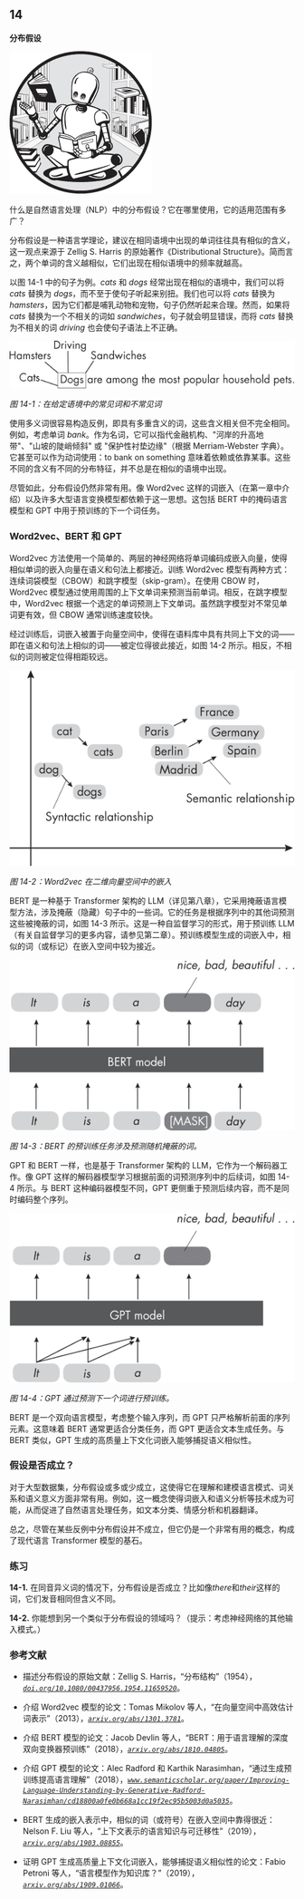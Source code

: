 ## **14**

**分布假设**

![Image](img/common.jpg)

什么是自然语言处理（NLP）中的分布假设？它在哪里使用，它的适用范围有多广？

分布假设是一种语言学理论，建议在相同语境中出现的单词往往具有相似的含义，这一观点来源于 Zellig S. Harris 的原始著作《Distributional Structure》。简而言之，两个单词的含义越相似，它们出现在相似语境中的频率就越高。

以图 14-1 中的句子为例。*cats* 和 *dogs* 经常出现在相似的语境中，我们可以将 *cats* 替换为 *dogs*，而不至于使句子听起来别扭。我们也可以将 *cats* 替换为 *hamsters*，因为它们都是哺乳动物和宠物，句子仍然听起来合理。然而，如果将 *cats* 替换为一个不相关的词如 *sandwiches*，句子就会明显错误，而将 *cats* 替换为不相关的词 *driving* 也会使句子语法上不正确。

![Image](img/14fig01.jpg)

*图 14-1：在给定语境中的常见词和不常见词*

使用多义词很容易构造反例，即具有多重含义的词，这些含义相关但不完全相同。例如，考虑单词 *bank*。作为名词，它可以指代金融机构、"河岸的升高地带"、"山坡的陡峭倾斜" 或 "保护性衬垫边缘"（根据 Merriam-Webster 字典）。它甚至可以作为动词使用：to bank on something 意味着依赖或依靠某事。这些不同的含义有不同的分布特征，并不总是在相似的语境中出现。

尽管如此，分布假设仍然非常有用。像 Word2vec 这样的词嵌入（在第一章中介绍）以及许多大型语言变换模型都依赖于这一思想。这包括 BERT 中的掩码语言模型和 GPT 中用于预训练的下一个词任务。

### **Word2vec、BERT 和 GPT**

Word2vec 方法使用一个简单的、两层的神经网络将单词编码成嵌入向量，使得相似单词的嵌入向量在语义和句法上都接近。训练 Word2vec 模型有两种方式：连续词袋模型（CBOW）和跳字模型（skip-gram）。在使用 CBOW 时，Word2vec 模型通过使用周围的上下文单词来预测当前单词。相反，在跳字模型中，Word2vec 根据一个选定的单词预测上下文单词。虽然跳字模型对不常见单词更有效，但 CBOW 通常训练速度较快。

经过训练后，词嵌入被置于向量空间中，使得在语料库中具有共同上下文的词——即在语义和句法上相似的词——被定位得彼此接近，如图 14-2 所示。相反，不相似的词则被定位得相距较远。

![Image](img/14fig02.jpg)

*图 14-2：Word2vec 在二维向量空间中的嵌入*

BERT 是一种基于 Transformer 架构的 LLM（详见第八章），它采用掩蔽语言模型方法，涉及掩蔽（隐藏）句子中的一些词。它的任务是根据序列中的其他词预测这些被掩蔽的词，如图 14-3 所示。这是一种自监督学习的形式，用于预训练 LLM（有关自监督学习的更多内容，请参见第二章）。预训练模型生成的词嵌入中，相似的词（或标记）在嵌入空间中较为接近。

![Image](img/14fig03.jpg)

*图 14-3：BERT 的预训练任务涉及预测随机掩蔽的词。*

GPT 和 BERT 一样，也是基于 Transformer 架构的 LLM，它作为一个解码器工作。像 GPT 这样的解码器模型学习根据前面的词预测序列中的后续词，如图 14-4 所示。与 BERT 这种编码器模型不同，GPT 更侧重于预测后续内容，而不是同时编码整个序列。

![Image](img/14fig04.jpg)

*图 14-4：GPT 通过预测下一个词进行预训练。*

BERT 是一个双向语言模型，考虑整个输入序列，而 GPT 只严格解析前面的序列元素。这意味着 BERT 通常更适合分类任务，而 GPT 更适合文本生成任务。与 BERT 类似，GPT 生成的高质量上下文化词嵌入能够捕捉语义相似性。

### **假设是否成立？**

对于大型数据集，分布假设或多或少成立，这使得它在理解和建模语言模式、词关系和语义意义方面非常有用。例如，这一概念使得词嵌入和语义分析等技术成为可能，从而促进了自然语言处理任务，如文本分类、情感分析和机器翻译。

总之，尽管在某些反例中分布假设并不成立，但它仍是一个非常有用的概念，构成了现代语言 Transformer 模型的基石。

### **练习**

**14-1.** 在同音异义词的情况下，分布假设是否成立？比如像*there*和*their*这样的词，它们发音相同但含义不同。

**14-2.** 你能想到另一个类似于分布假设的领域吗？（提示：考虑神经网络的其他输入模式。）

### **参考文献**

+   描述分布假设的原始文献：Zellig S. Harris，“分布结构”（1954），*[`doi.org/10.1080/00437956.1954.11659520`](https://doi.org/10.1080/00437956.1954.11659520)*。

+   介绍 Word2vec 模型的论文：Tomas Mikolov 等人，“在向量空间中高效估计词表示”（2013），*[`arxiv.org/abs/1301.3781`](https://arxiv.org/abs/1301.3781)*。

+   介绍 BERT 模型的论文：Jacob Devlin 等人，“BERT：用于语言理解的深度双向变换器预训练”（2018），*[`arxiv.org/abs/1810.04805`](https://arxiv.org/abs/1810.04805)*。

+   介绍 GPT 模型的论文：Alec Radford 和 Karthik Narasimhan，“通过生成预训练提高语言理解”（2018），*[`www.semanticscholar.org/paper/Improving-Language-Understanding-by-Generative-Radford-Narasimhan/cd18800a0fe0b668a1cc19f2ec95b5003d0a5035`](https://www.semanticscholar.org/paper/Improving-Language-Understanding-by-Generative-Radford-Narasimhan/cd18800a0fe0b668a1cc19f2ec95b5003d0a5035)*。

+   BERT 生成的嵌入表示中，相似的词（或符号）在嵌入空间中靠得很近：Nelson F. Liu 等人，“上下文表示的语言知识与可迁移性”（2019），*[`arxiv.org/abs/1903.08855`](https://arxiv.org/abs/1903.08855)*。

+   证明 GPT 生成高质量上下文化词嵌入，能够捕捉语义相似性的论文：Fabio Petroni 等人，“语言模型作为知识库？”（2019），*[`arxiv.org/abs/1909.01066`](https://arxiv.org/abs/1909.01066)*。
